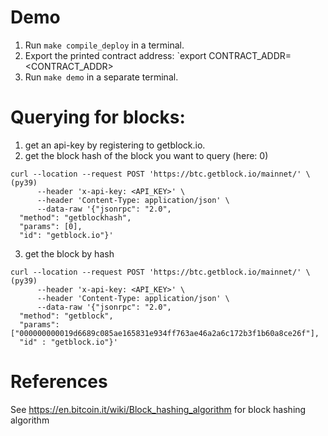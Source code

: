# Demo

1. Run `make compile_deploy` in a terminal.
2. Export the printed contract address: `export CONTRACT_ADDR=<CONTRACT_ADDR>
3. Run `make demo` in a separate terminal.

# Querying for blocks:

1. get an api-key by registering to getblock.io.
2. get the block hash of the block you want to query (here: 0)

```
curl --location --request POST 'https://btc.getblock.io/mainnet/' \                         (py39)
      --header 'x-api-key: <API_KEY>' \
      --header 'Content-Type: application/json' \
      --data-raw '{"jsonrpc": "2.0",
  "method": "getblockhash",
  "params": [0],
  "id": "getblock.io"}'
```

3. get the block by hash

```
curl --location --request POST 'https://btc.getblock.io/mainnet/' \                         (py39)
      --header 'x-api-key: <API_KEY>' \
      --header 'Content-Type: application/json' \
      --data-raw '{"jsonrpc": "2.0",
  "method": "getblock",
  "params": ["000000000019d6689c085ae165831e934ff763ae46a2a6c172b3f1b60a8ce26f"],
  "id" : "getblock.io"}'
```

# References

See https://en.bitcoin.it/wiki/Block_hashing_algorithm for block hashing algorithm
